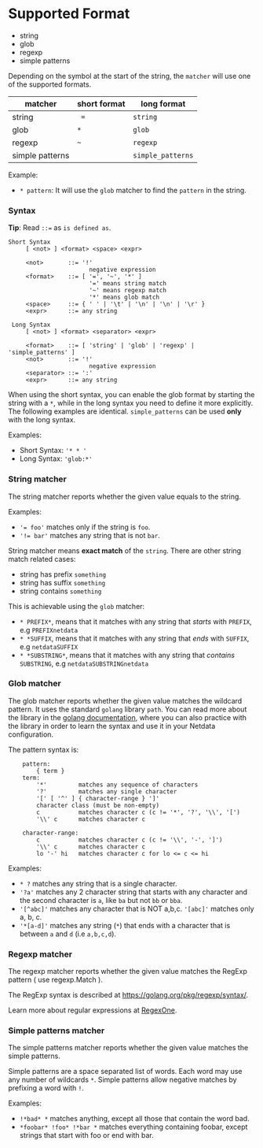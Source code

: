 # Supported Format

  * string
  * glob
  * regexp
  * simple patterns

Depending on the symbol at the start of the string, the `matcher` will use one of the supported formats. 

matcher | short format | long format
 ------ | ------------ | ----------
 string | ` =` | `string`
 glob | `*` | `glob`
 regexp | `~` | `regexp`
 simple patterns | | `simple_patterns`

Example:
 - `* pattern`: It will use the `glob` matcher to find the `pattern` in the string.
 

### Syntax

**Tip**: Read `::=` as `is defined as`.
```
Short Syntax
     [ <not> ] <format> <space> <expr>
     
     <not>       ::= '!'
                       negative expression
     <format>    ::= [ '=', '~', '*' ]
                       '=' means string match
                       '~' means regexp match
                       '*' means glob match
     <space>     ::= { ' ' | '\t' | '\n' | '\n' | '\r' }
     <expr>      ::= any string

 Long Syntax
     [ <not> ] <format> <separator> <expr>
     
     <format>    ::= [ 'string' | 'glob' | 'regexp' | 'simple_patterns' ]
     <not>       ::= '!'
                       negative expression
     <separator> ::= ':'
     <expr>      ::= any string
```

When using the short syntax, you can enable the glob format by starting the string with a `*`, while in the long syntax you need to define it more explicitly. The following examples are identical. `simple_patterns` can be used **only** with the long syntax.

Examples:
 - Short Syntax: `'* * '`
 - Long Syntax: `'glob:*'`

### String matcher
The string matcher reports whether the given value equals to the string.

Examples: 
 - `'= foo'` matches only if the string is `foo`.
 - `'!= bar'` matches any string that is not `bar`.

String matcher means **exact match** of the `string`. There are other string match related cases:

 - string has prefix `something`
 - string has suffix `something`
 - string contains `something`

This is achievable using the `glob` matcher:

 - `* PREFIX*`, means that it matches with any string that *starts* with `PREFIX`, e.g `PREFIXnetdata`
 - `* *SUFFIX`, means that it matches with any string that *ends* with `SUFFIX`, e.g `netdataSUFFIX`
 - `* *SUBSTRING*`, means that it matches with any string that *contains* `SUBSTRING`, e.g `netdataSUBSTRINGnetdata`

### Glob matcher

The glob matcher reports whether the given value matches the wildcard pattern. It uses the standard `golang` library `path`. You can read more about the library in the [golang documentation](https://golang.org/pkg/path/#Match), where you can also practice with the library in order to learn the syntax and use it in your Netdata configuration.

The pattern syntax is:
```
    pattern:
        { term }
    term:
        '*'         matches any sequence of characters
        '?'         matches any single character
        '[' [ '^' ] { character-range } ']'
        character class (must be non-empty)
        c           matches character c (c != '*', '?', '\\', '[')
        '\\' c      matches character c

    character-range:
        c           matches character c (c != '\\', '-', ']')
        '\\' c      matches character c
        lo '-' hi   matches character c for lo <= c <= hi
```
Examples:  
 - `* ?` matches any string that is a single character. 
 - `'?a'` matches any 2 character string that starts with any character and the second character is `a`, like `ba` but not `bb` or `bba`. 
 - `'[^abc]'` matches any character that is NOT a,b,c. `'[abc]'` matches only a, b, c.
 - `'*[a-d]'` matches any string (`*`) that ends with a character that is between `a` and `d` (i.e `a,b,c,d`).


      
### Regexp matcher
The regexp matcher reports whether the given value matches the RegExp pattern ( use regexp.Match ).

The RegExp syntax is described at https://golang.org/pkg/regexp/syntax/.

Learn more about regular expressions at [RegexOne](https://regexone.com/).

### Simple patterns matcher
The simple patterns matcher reports whether the given value matches the simple patterns.

Simple patterns are a space separated list of words. Each word may use any number of wildcards `*`. Simple patterns allow negative matches by prefixing a word with `!`.

Examples:
  - `!*bad* *` matches anything, except all those that contain the word bad.
  - `*foobar* !foo* !*bar *` matches everything containing foobar, except strings that start with foo or end with bar.




